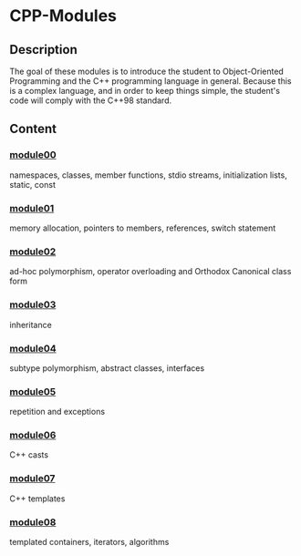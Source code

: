 # CPP-Modules
## Description
The goal of these modules is to introduce the student to Object-Oriented Programming and the C++ programming language in general. Because this is a complex language, and in order to keep things simple, the student's code will
comply with the C++98 standard.

## Content
### [module00](https://github.com/pweinstock/CPP/tree/master/module00)
namespaces, classes, member functions, stdio streams, initialization lists, static, const
### [module01](https://github.com/pweinstock/CPP/tree/master/module01)
memory allocation, pointers to members, references, switch statement
### [module02](https://github.com/pweinstock/CPP/tree/master/module02)
ad-hoc polymorphism, operator overloading and Orthodox Canonical class form
### [module03](https://github.com/pweinstock/CPP/tree/master/module03)
inheritance
### [module04](https://github.com/pweinstock/CPP/tree/master/module04)
subtype polymorphism, abstract classes, interfaces
### [module05](https://github.com/pweinstock/CPP/tree/master/module05)
repetition and exceptions
### [module06](https://github.com/pweinstock/CPP/tree/master/module06)
C++ casts
### [module07](https://github.com/pweinstock/CPP/tree/master/module07)
C++ templates
### [module08](https://github.com/pweinstock/CPP/tree/master/module08)
templated containers, iterators, algorithms
